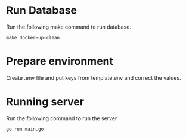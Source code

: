 # Run Database 
Run the following make command to run database. 
``` 
make docker-up-clean
```

# Prepare environment 
Create .env file and put keys from template.env and correct the values.

# Running server
Run the following command to run the server
```
go run main.go
```
